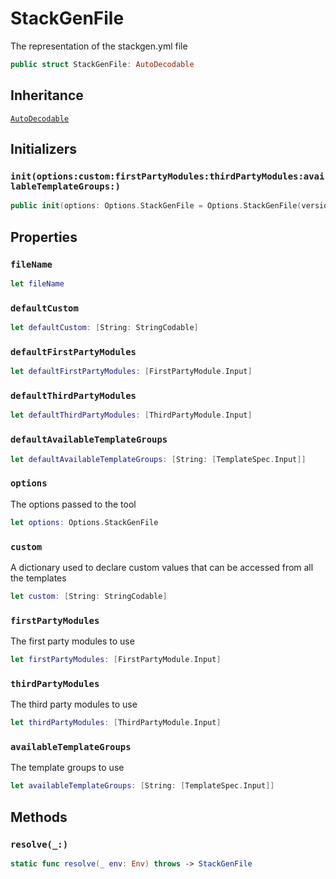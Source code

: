 # StackGenFile

The representation of the stackgen.yml file

``` swift
public struct StackGenFile: AutoDecodable
```

## Inheritance

[`AutoDecodable`](AutoDecodable.md)

## Initializers

### `init(options:custom:firstPartyModules:thirdPartyModules:availableTemplateGroups:)`

``` swift
public init(options: Options.StackGenFile = Options.StackGenFile(version: VERSION), custom: [String: StringCodable] = defaultCustom, firstPartyModules: [FirstPartyModule.Input] = defaultFirstPartyModules, thirdPartyModules: [ThirdPartyModule.Input] = defaultThirdPartyModules, availableTemplateGroups: [String: [TemplateSpec.Input]] = defaultAvailableTemplateGroups)
```

## Properties

### `fileName`

``` swift
let fileName
```

### `defaultCustom`

``` swift
let defaultCustom: [String: StringCodable]
```

### `defaultFirstPartyModules`

``` swift
let defaultFirstPartyModules: [FirstPartyModule.Input]
```

### `defaultThirdPartyModules`

``` swift
let defaultThirdPartyModules: [ThirdPartyModule.Input]
```

### `defaultAvailableTemplateGroups`

``` swift
let defaultAvailableTemplateGroups: [String: [TemplateSpec.Input]]
```

### `options`

The options passed to the tool

``` swift
let options: Options.StackGenFile
```

### `custom`

A dictionary used to declare custom values that can be accessed from all the templates

``` swift
let custom: [String: StringCodable]
```

### `firstPartyModules`

The first party modules to use

``` swift
let firstPartyModules: [FirstPartyModule.Input]
```

### `thirdPartyModules`

The third party modules to use

``` swift
let thirdPartyModules: [ThirdPartyModule.Input]
```

### `availableTemplateGroups`

The template groups to use

``` swift
let availableTemplateGroups: [String: [TemplateSpec.Input]]
```

## Methods

### `resolve(_:)`

``` swift
static func resolve(_ env: Env) throws -> StackGenFile
```
